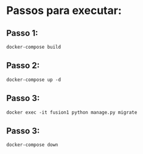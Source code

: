 # Passos para executar:

## Passo 1:
```
docker-compose build
```

## Passo 2:
```
docker-compose up -d
```

## Passo 3:
```
docker exec -it fusion1 python manage.py migrate
```

## Passo 3:
```
docker-compose down
```


